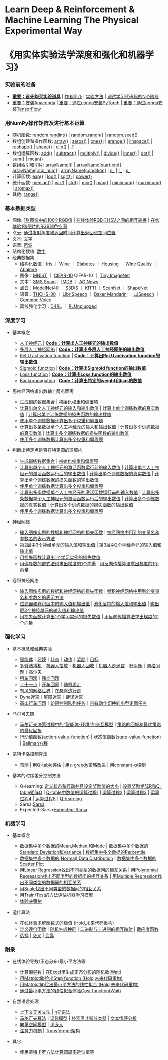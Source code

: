 # Learn Deep & Reinforcement & Machine Learning The Physical Experimental Way
# 《用实体实验法学深度和强化和机器学习》

### 实验前的准备

- [**重要：首先购买实验道具**]() | [作者简介]() | [实验方法]() | [调试学习代码段的N个阶段](/chapters/实验前的准备/调试学习代码段的N个阶段.md)
- [重要：安装Anaconda](/chapters/环境配置/安装Anaconda.md) | [重要：通过conda安装PyTorch](/chapters/环境配置/通过conda安装PyTorch.md) | [重要：通过conda安装TensorFlow](/chapters/环境配置/通过conda安装TensorFlow.md)

### 用NumPy操作矩阵及进行基本运算

- 随机函数: [random.randint()](/chapters/用NumPy操作矩阵及进行基本运算/随机函数/random.randint().md) | [random.randn()](/chapters/用NumPy操作矩阵及进行基本运算/随机函数/random.randn().md) | [random.seed()](/chapters/用NumPy操作矩阵及进行基本运算/随机函数/random.seed().md) 
- 数组创建和操作函数: [array()](/chapters/用NumPy操作矩阵及进行基本运算/数组创建和操作函数/array().md) | [zeros()](/chapters/用NumPy操作矩阵及进行基本运算/数组创建和操作函数/zeros().md) | [ones()](/chapters/用NumPy操作矩阵及进行基本运算/数组创建和操作函数/ones().md) | [arange()](/chapters/用NumPy操作矩阵及进行基本运算/数组创建和操作函数/arange().md) | [linspace()](/chapters/用NumPy操作矩阵及进行基本运算/数组创建和操作函数/linspace().md) | [reshape()](/chapters/用NumPy操作矩阵及进行基本运算/数组创建和操作函数/reshape().md) | [shape()](/chapters/用NumPy操作矩阵及进行基本运算/数组创建和操作函数/shape().md) | [clip()](/chapters/用NumPy操作矩阵及进行基本运算/数组创建和操作函数/clip().md) | [.T](/chapters/用NumPy操作矩阵及进行基本运算/数组创建和操作函数/.T.md)
- 数组运算函数: [add()](/chapters/用NumPy操作矩阵及进行基本运算/数组运算函数/add().md) | [subtract()](/chapters/用NumPy操作矩阵及进行基本运算/数组运算函数/subtract().md) | [multiply()](/chapters/用NumPy操作矩阵及进行基本运算/数组运算函数/multiply().md) | [divide()](/chapters/用NumPy操作矩阵及进行基本运算/数组运算函数/divide().md) | [inner()](/chapters/用NumPy操作矩阵及进行基本运算/数组运算函数/inner().md) | [dot()](/chapters/用NumPy操作矩阵及进行基本运算/数组运算函数/dot().md) | [sum()](/chapters/用NumPy操作矩阵及进行基本运算/数组运算函数/sum().md) | [mean()](/chapters/用NumPy操作矩阵及进行基本运算/数组运算函数/mean().md)
- 数组索引和切片: [arrayName[i]](/chapters/用NumPy操作矩阵及进行基本运算/数组索引和切片/arrayName[i].md) | [arrayName[start:end]](/chapters/用NumPy操作矩阵及进行基本运算/数组索引和切片/arrayName[start：end].md) | [arrayName[:col_num]](/chapters/用NumPy操作矩阵及进行基本运算/数组索引和切片/arrayName[：col_num].md) | [arrayName[condition]](/chapters/用NumPy操作矩阵及进行基本运算/数组索引和切片/arrayName[condition].md) | [c_](/chapters/用NumPy操作矩阵及进行基本运算/数组索引和切片/c_].md) | [r_](/chapters/用NumPy操作矩阵及进行基本运算/数组索引和切片/r_.md) | [s_](/chapters/用NumPy操作矩阵及进行基本运算/数组索引和切片/s_.md) 
- 计算函数: [exp()](/chapters/用NumPy操作矩阵及进行基本运算/计算函数/exp().md) | [log()](/chapters/用NumPy操作矩阵及进行基本运算/计算函数/log().md) | [sqrt()](/chapters/用NumPy操作矩阵及进行基本运算/计算函数/sqrt().md) | [power()](/chapters/用NumPy操作矩阵及进行基本运算/计算函数/power().md) 
- 统计函数: [median()](/chapters/用NumPy操作矩阵及进行基本运算/统计函数/median().md) | [var()](/chapters/用NumPy操作矩阵及进行基本运算/统计函数/var().md) | [std()](/chapters/用NumPy操作矩阵及进行基本运算/统计函数/std().md) | [min()](/chapters/用NumPy操作矩阵及进行基本运算/统计函数/min().md) | [max()](/chapters/用NumPy操作矩阵及进行基本运算/统计函数/max().md) | [minimum()](/chapters/用NumPy操作矩阵及进行基本运算/统计函数/minimum().md) | [maximum()](/chapters/用NumPy操作矩阵及进行基本运算/统计函数/maximum().md) | [argmax()](/chapters/用NumPy操作矩阵及进行基本运算/统计函数/argmax().md)
- 其他: [range()](/chapters/用NumPy操作矩阵及进行基本运算/其他/range().md)

### 基本数据类型

- 图像: [1张图像中的100个RGB值](/chapters/基本数据类型/图像/1张图像中的100个RGB值.md) | [在线体验RGB与HSV之间的相互转换](/chapters/基本数据类型/图像/在线体验RGB与HSV之间的相互转换.md) | [在线体验1张图片的RGB颜色空间](/chapters/基本数据类型/图像/在线体验1张图片的RGB颜色空间.md)
- 点云: [通过发射角度和返回时间计算出返回点空间位置](/chapters/基本数据类型/点云/通过发射角度和返回时间计算出返回点空间位置.md)
- 文本: [文字](/chapters/基本数据类型/文本/文字.md)
- 语音: [声波](/chapters/基本数据类型/语音/声波.md)  
- 结构化数值: [数字](/chapters/基本数据类型/结构化数值/数字.md)
- 经典数据集
	- 结构化数值：[Iris](/chapters/基本数据类型/经典数据集/结构化数值/Iris.md) ｜ [Wine](/chapters/基本数据类型/经典数据集/结构化数值/Wine.md) ｜ [Diabetes](/chapters/基本数据类型/经典数据集/结构化数值/Diabetes.md) ｜ [Housing](/chapters/基本数据类型/经典数据集/结构化数值/Housing.md) ｜ [Wine Quality](/chapters/基本数据类型/经典数据集/结构化数值/Wine_Quality.md)  ｜ [Abalone](/chapters/基本数据类型/经典数据集/结构化数值/Abalone.md)
	- 图像：[MNIST](/chapters/基本数据类型/经典数据集/图像/MNIST.md) ｜ [CIFAR-10](/chapters/基本数据类型/经典数据集/图像/CIFAR-10.md) CIFAR-10 ｜ [Tiny ImageNet](/chapters/基本数据类型/经典数据集/图像/Tiny_ImageNet.md) 
	- 文本：[SMS Spam](/chapters/基本数据类型/经典数据集/文本/SMS_Spam.md)｜ [IMDB](/chapters/基本数据类型/经典数据集/文本/IMDB.md) ｜ [AG News](/chapters/基本数据类型/经典数据集/文本/AG_News.md)
	- 点云：[ModelNet40](/chapters/基本数据类型/经典数据集/点云/ModelNet40.md) ｜ [S3DIS](/chapters/基本数据类型/经典数据集/点云/S3DIS.md) ｜ [KITTI](/chapters/基本数据类型/经典数据集/点云/KITTI.md) ｜ [ScanNet](/chapters/基本数据类型/经典数据集/点云/ScanNet.md) ｜ [ShapeNet](/chapters/基本数据类型/经典数据集/点云/ShapeNet.md)
	- 语音：[THCHS-30](/chapters/基本数据类型/经典数据集/点云/THCHS-30.md) ｜ [LibriSpeech](/chapters/基本数据类型/经典数据集/点云/LibriSpeech.md) ｜ [Baker Mandarin](/chapters/基本数据类型/经典数据集/点云/Baker_Mandarin.md) ｜ [LJSpeech](/chapters/基本数据类型/经典数据集/点云/LJSpeech.md) ｜ [Common Voice](/chapters/基本数据类型/经典数据集/点云/Common_Voice.md)
	- 离线强化学习：[D4RL](/chapters/基本数据类型/经典数据集/离线强化学习/D4RL.md) ｜ [RLUnplugged](/chapters/基本数据类型/经典数据集/离线强化学习/RL_Unplugged.md)

### 深度学习

- 基本概念
	- [人工神经元](/chapters/深度学习/基本概念/人工神经元.md) | [**Code：计算出人工神经元的输出数值**](/chapters/深度学习/基本概念/Code：计算出人工神经元的输出数值.md)
	- [多层人工神经网络](/chapters/深度学习/基本概念/多层人工神经网络.md) | [**Code：计算出多层人工神经网络的输出数值**](/chapters/深度学习/基本概念/Code：计算出多层人工神经网络的输出数值.md)
	- [ReLU activation function](/chapters/深度学习/基本概念/ReLU_activation_function.md) | [**Code：计算出ReLU activation function的输出数值**](/chapters/深度学习/基本概念/Code：计算出ReLU_activation_function的输出数值.md)
	- [Sigmoid function](/chapters/深度学习/基本概念/Sigmoid_function.md) | [**Code：计算出Sigmoid function的输出数值**](/chapters/深度学习/基本概念/Code：计算出Sigmoid_function的输出数值.md)
	- [Loss function](/chapters/深度学习/基本概念/Loss_function.md) | [**Code：计算出Loss function的输出数值**](/chapters/深度学习/基本概念/Code：计算出Loss_function的输出数值.md)
	- [Backpropagation](/chapters/深度学习/基本概念/Backpropagation.md) | [**Code：计算出特定的weight和bias的数值**](/chapters/深度学习/基本概念/Code：计算出特定的weight和bias的数值.md)

- 用神经网络求出数轴上两点距离

	- [生成训练数据集合](/chapters/深度学习/用神经网络求出数轴上两点距离/生成训练数据集合.md) | [初始化权重和偏置项](/chapters/深度学习/用神经网络求出数轴上两点距离/初始化权重和偏置项.md) 
	- [计算出单个人工神经元的输入和输出数值](/chapters/深度学习/用神经网络求出数轴上两点距离/计算出单个人工神经元的输入和输出数值.md) | [计算出单个训练数据的真实数值](/chapters/深度学习/用神经网络求出数轴上两点距离/计算出单个训练数据的真实数值.md) | [计算出单个训练数据的损失函数的输出数值](/chapters/深度学习/用神经网络求出数轴上两点距离/计算出单个训练数据的损失函数的输出数值.md)
	- [使用单个训练数据计算出多个权重和偏置项](/chapters/深度学习/用神经网络求出数轴上两点距离/使用单个训练数据计算出多个权重和偏置项.md) 
	- [计算出多条数据单个人工神经元的输入和输出数值](/chapters/深度学习/用神经网络求出数轴上两点距离/计算出多条数据单个人工神经元的输入和输出数值.md) | [计算出多个训练数据的真实数值](/chapters/深度学习/用神经网络求出数轴上两点距离/计算出多个训练数据的真实数值.md) | [计算出多个训练数据的损失函数的输出数值](/chapters/深度学习/用神经网络求出数轴上两点距离/计算出多个训练数据的损失函数的输出数值.md)
	- [使用多个训练数据计算出多个权重和偏置项](/chapters/深度学习/用神经网络求出数轴上两点距离/使用多个训练数据计算出多个权重和偏置项.md) 

- 判断出特定点是否在特定圆的区域内

	- [生成训练数据集合](/chapters/深度学习/判断出特定点是否在特定圆的区域内/生成训练数据集合.md) | [初始化权重和偏置项](/chapters/深度学习/判断出特定点是否在特定圆的区域内/初始化权重和偏置项.md) 
	- [计算出单个人工神经元的激活函数运行前的输入数值](/chapters/深度学习/判断出特定点是否在特定圆的区域内/计算出单个人工神经元的激活函数运行前的输入数值.md) | [计算出单个人工神经元的激活函数运行后的输出数值](/chapters/深度学习/判断出特定点是否在特定圆的区域内/计算出单个人工神经元的激活函数运行后的输出数值.md) | [计算出单个训练数据的真实数值](/chapters/深度学习/判断出特定点是否在特定圆的区域内/计算出单个训练数据的真实数值.md) | [计算出单个训练数据的损失函数的输出数值](/chapters/深度学习/判断出特定点是否在特定圆的区域内/计算出单个训练数据的损失函数的输出数值.md) 
	- [使用单个训练数据计算出多个权重和偏置项](/chapters/深度学习/判断出特定点是否在特定圆的区域内/使用单个训练数据计算出多个权重和偏置项.md) 
	- [计算出多条数据单个人工神经元的激活函数运行前的输入数值](/chapters/深度学习/判断出特定点是否在特定圆的区域内/计算出多条数据单个人工神经元的激活函数运行前的输入数值.md) | [计算出多条数据单个人工神经元的激活函数运行后的输出数值](/chapters/深度学习/判断出特定点是否在特定圆的区域内/计算出多条数据单个人工神经元的激活函数运行后的输出数值.md) | [计算出多个训练数据的真实数值](/chapters/深度学习/判断出特定点是否在特定圆的区域内/计算出多个训练数据的真实数值.md) | [计算出多个训练数据的损失函数的输出数值](/chapters/深度学习/判断出特定点是否在特定圆的区域内/计算出多个训练数据的损失函数的输出数值.md) 
	- [使用多个训练数据计算出多个权重和偏置项](/chapters/深度学习/判断出特定点是否在特定圆的区域内/使用多个训练数据计算出多个权重和偏置项.md) 

- 神经网络
	- [输入图像实例的数据和神经网络的损失函数](/chapters/深度学习/神经网络/输入图像实例的数据和神经网络的损失函数.md) | [神经网络中用到的变量名和参数名的表示方法](/chapters/深度学习/神经网络/神经网络中用到的变量名和参数名的表示方法.md)
	- [第2层中3个神经单元的输入值和输出值](/chapters/深度学习/神经网络/第2层中3个神经单元的输入值和输出值.md) | [第3层中2个神经单元的输入值和输出值](/chapters/深度学习/神经网络/第3层中2个神经单元的输入值和输出值.md)
	- [用损失函数计算出1个学习实例的损失数值](/chapters/深度学习/神经网络/用损失函数计算出1个学习实例的损失数值.md)
	- [用偏导数的链式法则求出梯度的1个向量](/chapters/深度学习/神经网络/用偏导数的链式法则求出梯度的1个向量.md) | [用反向传播算法求出梯度的1个向量](/chapters/深度学习/神经网络/用反向传播算法求出梯度的1个向量.md)

- 卷积神经网络

	- [输入图像实例的数据和神经网络的损失函数](/chapters/深度学习/卷积神经网络/输入图像实例的数据和神经网络的损失函数.md) | [卷积神经网络中用到的变量名和参数名的表示方法](/chapters/深度学习/卷积神经网络/卷积神经网络中用到的变量名和参数名的表示方法.md)
	- [过滤器和卷积层中的输入值和输出值](/chapters/深度学习/卷积神经网络/过滤器和卷积层中的输入值和输出值.md) | [池化层中的输入值和输出值](/chapters/深度学习/卷积神经网络/池化层中的输入值和输出值.md) | [输出层3个神经单元的输入值和输出值](/chapters/深度学习/卷积神经网络/输出层3个神经单元的输入值和输出值.md)
	- [用损失函数计算出1个学习实例的损失数值](/chapters/深度学习/卷积神经网络/用损失函数计算出1个学习实例的损失数值.md) | [用反向传播算法求出梯度的1个向量](/chapters/深度学习/卷积神经网络/用反向传播算法求出梯度的1个向量.md)

### 强化学习

- 基本概念和经典实验
	- [智能体](/chapters/强化学习/基本概念和经典实验/智能体.md)｜[环境](/chapters/强化学习/基本概念和经典实验/环境.md)｜[状态](/chapters/强化学习/基本概念和经典实验/状态.md)｜[动作](/chapters/强化学习/基本概念和经典实验/动作.md)｜[奖励](/chapters/强化学习/基本概念和经典实验/奖励.md)｜[目标](/chapters/强化学习/基本概念和经典实验/目标.md)
	- [多臂赌博机](/chapters/强化学习/基本概念和经典实验/多臂赌博机.md)｜[机器人拾放](/chapters/强化学习/基本概念和经典实验/机器人拾放.md)｜[机器人回收](/chapters/强化学习/基本概念和经典实验/机器人回收.md)｜[机器人走迷宫](/chapters/强化学习/基本概念和经典实验/机器人走迷宫.md)｜[杆平衡](/chapters/强化学习/基本概念和经典实验/杆平衡.md)｜[网格问题](/chapters/强化学习/基本概念和经典实验/网格问题.md)｜[高尔夫](/chapters/强化学习/基本概念和经典实验/高尔夫.md)
	- [租车问题](/chapters/强化学习/基本概念和经典实验/租车问题.md)｜[赌徒问题](/chapters/强化学习/基本概念和经典实验/徒问题.md)
	- [二十一点](/chapters/强化学习/基本概念和经典实验/二十一点.md)｜[开车回家](/chapters/强化学习/基本概念和经典实验/开车回家.md)｜[随机游走](/chapters/强化学习/基本概念和经典实验/随机游走.md)
	- [有风的网格世界](/chapters/强化学习/基本概念和经典实验/有风的网格世界.md)｜[在悬崖边行走](/chapters/强化学习/基本概念和经典实验/在悬崖边行走.md)
	- [Dyna迷宫](/chapters/强化学习/基本概念和经典实验/Dyna迷宫.md)｜[屏障迷宫](/chapters/强化学习/基本概念和经典实验/屏障迷宫.md)｜[捷径迷宫](/chapters/强化学习/基本概念和经典实验/捷径迷宫.md)
	- [高山行车问题](/chapters/强化学习/基本概念和经典实验/高山行车问题.md)｜[访问控制队列任务](/chapters/强化学习/基本概念和经典实验/访问控制队列任务.md)｜[带有动作切换的小型走廊任务](/chapters/强化学习/基本概念和经典实验/带有动作切换的小型走廊任务.md)

- 马尔可夫链
	- [马尔可夫决策过程中的“智能体-环境”的交互模型](/chapters/强化学习/马尔可夫链/马尔可夫决策过程中的“智能体-环境”的交互模型.md) | [策略的回报和最优策略的最优回报](/chapters/强化学习/马尔可夫链/策略的回报和最优策略的最优回报.md)
	- [行动值函数(action-value-function)](/chapters/强化学习/马尔可夫链/行动值函数(action-value-function).md) | [状态值函数(state-value-function)](/chapters/强化学习/马尔可夫链/状态值函数(state-value-function).md) | [Bellman方程](/chapters/强化学习/马尔可夫链/Bellman方程.md)

- 蒙特卡洛控制算法
	- [预测](/chapters/强化学习/蒙特卡洛控制算法/预测.md) | [用Q-table评估](/chapters/强化学习/蒙特卡洛控制算法/用Q-table评估.md) | [用ε-greedy策略改进](/chapters/强化学习/蒙特卡洛控制算法/用ε-greedy策略改进.md) | [用constant-α控制](/chapters/强化学习/蒙特卡洛控制算法/用constant-α控制.md)

- 基本的时序差分控制方法
	- Q-learning: [定义状态和行动并且设定奖励值的大小](/chapters/强化学习/基本的时序差分控制方法/Q-learning/经典实验1/定义状态和行动并且设定奖励值的大小.md) | [设置奖励矩阵R和Q-table矩阵Q](/chapters/强化学习/基本的时序差分控制方法/Q-learning/经典实验1/设置奖励矩阵R和Q-table矩阵Q.md) | [Q-table中数值的运算过程1](/chapters/强化学习/基本的时序差分控制方法/Q-learning/经典实验1/Q-table中数值的运算过程1.md) | [运算过程2](/chapters/强化学习/基本的时序差分控制方法/Q-learning/经典实验1/运算过程2.md) | [运算过程3](/chapters/强化学习/基本的时序差分控制方法/Q-learning/经典实验1/运算过程3.md) | [运算过程4](/chapters/强化学习/基本的时序差分控制方法/Q-learning/经典实验1/运算过程4.md) | [运算过程5](/chapters/强化学习/基本的时序差分控制方法/Q-learning/经典实验1/运算过程5.md)｜[Q-learning](/chapters/强化学习/基本的时序差分控制方法/Q-learning/Q-learning/Q-learning.md) 
	- Sarsa:[Sarsa](/chapters/强化学习/基本的时序差分控制方法/Sarsa.md)
	- Expected-Sarsa:[Expected-Sarsa](/chapters/强化学习/基本的时序差分控制方法/Expected-Sarsa.md)

### 机器学习

- 基本概念
	- [数据集中多个数据的Mean,Median,和Mode](/chapters/机器学习/基本概念/数据集中多个数据的Mean,Median,和Mode.md) | [数据集中多个数据的Standard Deviation和Variance](/chapters/机器学习/基本概念/数据集中多个数据的Standard_Deviation和Variance.md) | [数据集中多个数据的Percentile](/chapters/机器学习/基本概念/数据集中多个数据的Percentile.md)
	- [数据集中多个数据的(Normal) Data Distribution](/chapters/机器学习/基本概念/数据集中多个数据的(Normal)_Data_Distribution.md) | [数据集中多个数据的Scatter Plot](/chapters/机器学习/基本概念/数据集中多个数据的Scatter_Plot.md)
	- [用Linear Regression找出不同类型的数据间的相互关系](/chapters/机器学习/基本概念/用Linear_Regression找出不同类型的数据间的相互关系.md) | [用Polynomial Regression找出不同类型的数据间的相互关系](/chapters/机器学习/基本概念/用Polynomial_Regression找出不同类型的数据间的相互关系.md) | [用Multiple Regression找出不同类型的数据间的相互关系](/chapters/机器学习/基本概念/用Multiple_Regression找出不同类型的数据间的相互关系.md) 
	- [用Scale找出不同类型的数据间的相互关系](/chapters/机器学习/基本概念/用Scale找出不同类型的数据间的相互关系.md)
	- [用Train/Test的方法评估机器学习模型](/chapters/机器学习/基本概念/用Train_Test的方法评估机器学习模型.md)
	- [体验决策树](/chapters/机器学习/基本概念/体验决策树.md)

- 遗传算法
	- [在线体验求解函数式的极值 (Hold,未来代码重构)](/chapters/机器学习/遗传算法/在线体验求解函数式的极值.md)
	- [定义评价函数](/chapters/机器学习/遗传算法/定义评价函数.md) | [随机生成种群](/chapters/机器学习/遗传算法/随机生成种群.md) | [二进制与十进制的相互映射](/chapters/机器学习/遗传算法/二进制与十进制的相互映射.md) | [适应度函数](/chapters/机器学习/遗传算法/适应度函数.md)
	- [选择](/chapters/机器学习/遗传算法/选择.md) | [交叉](/chapters/机器学习/遗传算法/交叉.md) | [变异](/chapters/机器学习/遗传算法/变异.md)

### 附录

- 在线体验导数/正态分布/最小平方法等
	- [计算偏导数](/chapters/附录/计算偏导数.md) | [在Excel里生成正态分布的随机数(Wait)](/chapters/附录/在Excel里生成正态分布的随机数.md)
	- [用Matplotlib绘出Step function (Hold,未来代码重构)](/chapters/附录/Step_function.md)
	- [用Matplotlib绘出最小平方法的线性拟合 (Hold,未来代码重构)](/chapters/附录/用Matplotlib绘出最小平方法的线性拟合.md)
	- [通过最小平方法的线性拟合体验Cost funciton(Wait)](/chapters/附录/通过最小平方法的线性拟合体验Cost_funciton.md)

- 自然语言处理
	- [上下文无关文法](/chapters/附录/自然语言处理/上下文无关文法.md) | [n元语法](/chapters/附录/自然语言处理/n元语法.md)
	- [马尔可夫算法](/chapters/附录/自然语言处理/马尔可夫算法.md) | [词袋模型](/chapters/附录/自然语言处理/词袋模型.md) | [朴素贝叶斯分类器](/chapters/附录/自然语言处理/朴素贝叶斯分类器.md) | [文本情感分析](/chapters/附录/自然语言处理/文本情感分析.md) 
	- [向量空间模型](/chapters/附录/自然语言处理/向量空间模型.md) | [词嵌入](/chapters/附录/自然语言处理/词嵌入.md)
	- [注意力机制](/chapters/附录/自然语言处理/注意力机制.md) | [Transformer架构](/chapters/附录/自然语言处理/Transformer架构.md) 

- 其它
	- [使用蒙特卡罗方法计算圆周率近似值等](/chapters/附录/使用蒙特卡罗方法计算圆周率近似值等.md)

